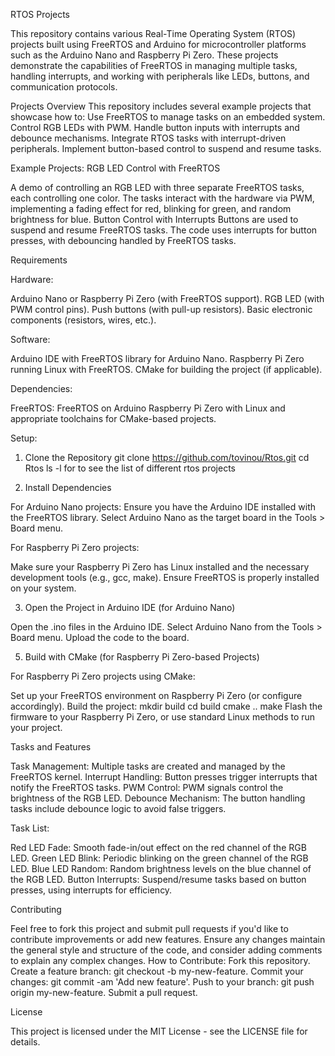 RTOS Projects

This repository contains various Real-Time Operating System (RTOS) projects built using FreeRTOS and Arduino for microcontroller platforms such as the Arduino Nano and Raspberry Pi Zero. These projects demonstrate the capabilities of FreeRTOS in managing multiple tasks, handling interrupts, and working with peripherals like LEDs, buttons, and communication protocols.

Projects Overview
This repository includes several example projects that showcase how to:
Use FreeRTOS to manage tasks on an embedded system.
Control RGB LEDs with PWM.
Handle button inputs with interrupts and debounce mechanisms.
Integrate RTOS tasks with interrupt-driven peripherals.
Implement button-based control to suspend and resume tasks.

Example Projects:
RGB LED Control with FreeRTOS

A demo of controlling an RGB LED with three separate FreeRTOS tasks, each controlling one color.
The tasks interact with the hardware via PWM, implementing a fading effect for red, blinking for green, and random brightness for blue.
Button Control with Interrupts
Buttons are used to suspend and resume FreeRTOS tasks.
The code uses interrupts for button presses, with debouncing handled by FreeRTOS tasks.

Requirements

Hardware:

Arduino Nano or Raspberry Pi Zero (with FreeRTOS support).
RGB LED (with PWM control pins).
Push buttons (with pull-up resistors).
Basic electronic components (resistors, wires, etc.).

Software:

Arduino IDE with FreeRTOS library for Arduino Nano.
Raspberry Pi Zero running Linux with FreeRTOS.
CMake for building the project (if applicable).

Dependencies:

FreeRTOS: FreeRTOS on Arduino
Raspberry Pi Zero with Linux and appropriate toolchains for CMake-based projects.

Setup:

1. Clone the Repository
git clone https://github.com/tovinou/Rtos.git
cd Rtos
ls -l for to see the list of different rtos projects

2. Install Dependencies
   
For Arduino Nano projects:
Ensure you have the Arduino IDE installed with the FreeRTOS library.
Select Arduino Nano as the target board in the Tools > Board menu.

For Raspberry Pi Zero projects:

Make sure your Raspberry Pi Zero has Linux installed and the necessary development tools (e.g., gcc, make).
Ensure FreeRTOS is properly installed on your system.

3. Open the Project in Arduino IDE (for Arduino Nano)
    
Open the .ino files in the Arduino IDE.
Select Arduino Nano from the Tools > Board menu.
Upload the code to the board.

5. Build with CMake (for Raspberry Pi Zero-based Projects)
   
For Raspberry Pi Zero projects using CMake:

Set up your FreeRTOS environment on Raspberry Pi Zero (or configure accordingly).
Build the project:
mkdir build
cd build
cmake ..
make
Flash the firmware to your Raspberry Pi Zero, or use standard Linux methods to run your project.

Tasks and Features

Task Management: Multiple tasks are created and managed by the FreeRTOS kernel.
Interrupt Handling: Button presses trigger interrupts that notify the FreeRTOS tasks.
PWM Control: PWM signals control the brightness of the RGB LED.
Debounce Mechanism: The button handling tasks include debounce logic to avoid false triggers.

Task List:

Red LED Fade: Smooth fade-in/out effect on the red channel of the RGB LED.
Green LED Blink: Periodic blinking on the green channel of the RGB LED.
Blue LED Random: Random brightness levels on the blue channel of the RGB LED.
Button Interrupts: Suspend/resume tasks based on button presses, using interrupts for efficiency.

Contributing

Feel free to fork this project and submit pull requests if you'd like to contribute improvements or add new features. Ensure any changes maintain the general style and structure of the code, and consider adding comments to explain any complex changes.
How to Contribute:
Fork this repository.
Create a feature branch: git checkout -b my-new-feature.
Commit your changes: git commit -am 'Add new feature'.
Push to your branch: git push origin my-new-feature.
Submit a pull request.

License

This project is licensed under the MIT License - see the LICENSE file for details.
